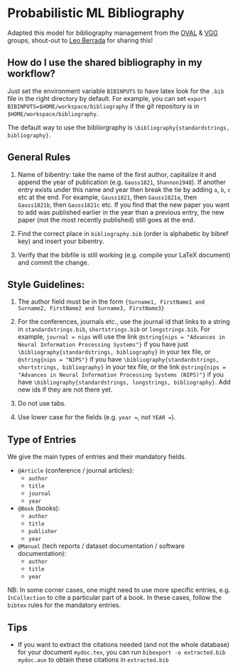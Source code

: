# Probabilistic ML Bibliography

Adapted this model for bibliography management from the [OVAL](https://www.robots.ox.ac.uk/~oval/) & [VGG](https://www.robots.ox.ac.uk/~vgg/) groups, shout-out to [Leo Berrada](http://www.robots.ox.ac.uk/~lberrada/) for sharing this!

## How do I use the shared bibliography in my workflow?

Just set the environment variable `BIBINPUTS` to have latex look for the `.bib` file in the right directory by default. For example, you can set `export BIBINPUTS=$HOME/workspace/bibliography` if the git repository is in  `$HOME/workspace/bibliography`.

The default way to use the bibliorgraphy is `\bibliography{standardstrings, bibliography}`.

## General Rules

 1. Name of bibentry: take the name of the first author, capitalize it and append
    the year of publication (e.g. `Gauss1821`, `Shannon1948`). If another entry exists under this name and year
    then break the tie by adding `a`, `b`, `c` etc at the end. For example,
    `Gauss1821`, then `Gauss1821a`, then `Gauss1821b`, then `Gauss1821c` etc.
    If you find that the new paper you want to add was published earlier
    in the year than a previous entry, the new paper (not the most recently
    published) still goes at the end.

 2. Find the correct place in `bibliography.bib` (order is alphabetic by bibref key)
    and insert your bibentry.

 3. Verify that the bibfile is still working (e.g. compile your LaTeX document) and commit the change.

## Style Guidelines:

  1. The author field must be in the form `{Surname1, FirstName1 and Surname2, FirstName2 and Surname3, FirstName3}`
  2. For the conferences, journals etc., use the journal id that links to a string in `standardstrings.bib`, `shortstrings.bib` or `longstrings.bib`.
     For example, `journal = nips` will use the link `@string{nips = "Advances in Neural Information Processing Systems"}` if you have just `\bibliography{standardstrings, bibliography}` in your tex file, or `@string{nips = "NIPS"}` if you have `\bibliography{standardstrings, shortstrings, bibliography}` in your tex file, or the link `@string{nips = "Advances in Neural Information Processing Systems (NIPS)"}` if you have `\bibliography{standardstrings, longstrings, bibliography}`. 
     Add new ids if they are not there yet.

  3. Do not use tabs.

  4. Use lower case for the fields (e.g. `year =`, not `YEAR =`).

## Type of Entries

We give the main types of entries and their mandatory fields.

* `@Article` (conference / journal articles):
    * `author`
    * `title`
    * `journal`
    * `year`
* `@Book` (books):
    * `author`
    * `title`
    * `publisher`
    * `year`
* `@Manual` (tech reports / dataset documentation / software documentation):
    * `author`
    * `title`
    * `year`

NB: In some corner cases, one might need to use more specific entries, e.g. `InCollection` to cite a particular part of a book. In these cases, follow the `bibtex` rules for the mandatory entries.

## Tips

* If you want to extract the citations needed (and not the whole database) for your document `mydoc.tex`, you can run `bibexport -o extracted.bib mydoc.aux` to obtain these citations in `extracted.bib`

